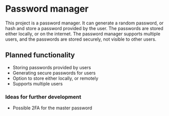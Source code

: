 # Password manager

This project is a password manager. It can generate a random password, or hash and store a password provided by the user. The passwords are stored either locally, or on the internet. The password manager supports multiple users, and the passwords are stored securely, not visible to other users.

## Planned functionality

- Storing passwords provided by users
- Generating secure passwords for users
- Option to store either locally, or remotely
- Supports multiple users

### Ideas for further development

- Possible 2FA for the master password
